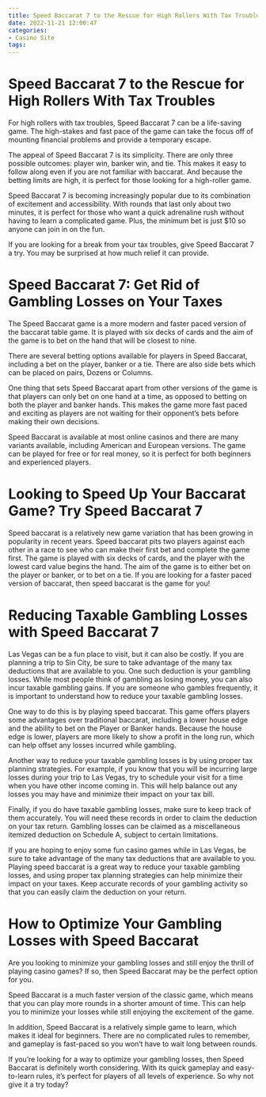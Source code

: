 ```yaml
---
title: Speed Baccarat 7 to the Rescue for High Rollers With Tax Troubles
date: 2022-11-21 12:00:47
categories:
- Casino Site
tags:
---
```



#  Speed Baccarat 7 to the Rescue for High Rollers With Tax Troubles

For high rollers with tax troubles, Speed Baccarat 7 can be a life-saving game. The high-stakes and fast pace of the game can take the focus off of mounting financial problems and provide a temporary escape.

The appeal of Speed Baccarat 7 is its simplicity. There are only three possible outcomes: player win, banker win, and tie. This makes it easy to follow along even if you are not familiar with baccarat. And because the betting limits are high, it is perfect for those looking for a high-roller game.

Speed Baccarat 7 is becoming increasingly popular due to its combination of excitement and accessibility. With rounds that last only about two minutes, it is perfect for those who want a quick adrenaline rush without having to learn a complicated game. Plus, the minimum bet is just $10 so anyone can join in on the fun.

If you are looking for a break from your tax troubles, give Speed Baccarat 7 a try. You may be surprised at how much relief it can provide.

#  Speed Baccarat 7: Get Rid of Gambling Losses on Your Taxes

The Speed Baccarat game is a more modern and faster paced version of the baccarat table game. It is played with six decks of cards and the aim of the game is to bet on the hand that will be closest to nine.

There are several betting options available for players in Speed Baccarat, including a bet on the player, banker or a tie. There are also side bets which can be placed on pairs, Dozens or Columns.

One thing that sets Speed Baccarat apart from other versions of the game is that players can only bet on one hand at a time, as opposed to betting on both the player and banker hands. This makes the game more fast paced and exciting as players are not waiting for their opponent’s bets before making their own decisions.

Speed Baccarat is available at most online casinos and there are many variants available, including American and European versions. The game can be played for free or for real money, so it is perfect for both beginners and experienced players.

#  Looking to Speed Up Your Baccarat Game? Try Speed Baccarat 7

 Speed baccarat is a relatively new game variation that has been growing in popularity in recent years. Speed baccarat pits two players against each other in a race to see who can make their first bet and complete the game first. The game is played with six decks of cards, and the player with the lowest card value begins the hand. The aim of the game is to either bet on the player or banker, or to bet on a tie. If you are looking for a faster paced version of baccarat, then speed baccarat is the game for you!

#  Reducing Taxable Gambling Losses with Speed Baccarat 7

Las Vegas can be a fun place to visit, but it can also be costly. If you are planning a trip to Sin City, be sure to take advantage of the many tax deductions that are available to you. One such deduction is your gambling losses. While most people think of gambling as losing money, you can also incur taxable gambling gains. If you are someone who gambles frequently, it is important to understand how to reduce your taxable gambling losses.

One way to do this is by playing speed baccarat. This game offers players some advantages over traditional baccarat, including a lower house edge and the ability to bet on the Player or Banker hands. Because the house edge is lower, players are more likely to show a profit in the long run, which can help offset any losses incurred while gambling.

Another way to reduce your taxable gambling losses is by using proper tax planning strategies. For example, if you know that you will be incurring large losses during your trip to Las Vegas, try to schedule your visit for a time when you have other income coming in. This will help balance out any losses you may have and minimize their impact on your tax bill.

Finally, if you do have taxable gambling losses, make sure to keep track of them accurately. You will need these records in order to claim the deduction on your tax return. Gambling losses can be claimed as a miscellaneous itemized deduction on Schedule A, subject to certain limitations.

If you are hoping to enjoy some fun casino games while in Las Vegas, be sure to take advantage of the many tax deductions that are available to you. Playing speed baccarat is a great way to reduce your taxable gambling losses, and using proper tax planning strategies can help minimize their impact on your taxes. Keep accurate records of your gambling activity so that you can easily claim the deduction on your return.

#  How to Optimize Your Gambling Losses with Speed Baccarat

Are you looking to minimize your gambling losses and still enjoy the thrill of playing casino games? If so, then Speed Baccarat may be the perfect option for you.

Speed Baccarat is a much faster version of the classic game, which means that you can play more rounds in a shorter amount of time. This can help you to minimize your losses while still enjoying the excitement of the game.

In addition, Speed Baccarat is a relatively simple game to learn, which makes it ideal for beginners. There are no complicated rules to remember, and gameplay is fast-paced so you won’t have to wait long between rounds.

If you’re looking for a way to optimize your gambling losses, then Speed Baccarat is definitely worth considering. With its quick gameplay and easy-to-learn rules, it’s perfect for players of all levels of experience. So why not give it a try today?